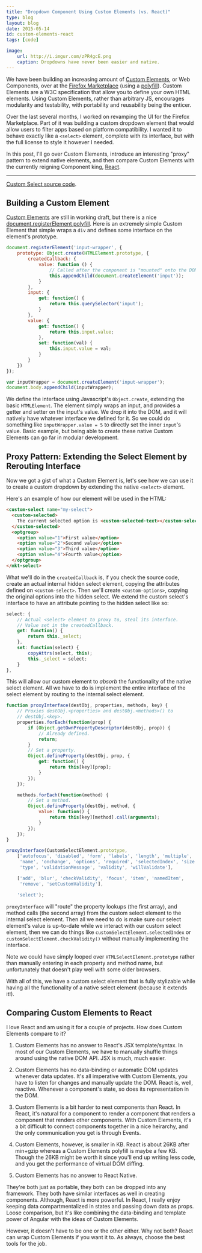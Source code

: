 ```yaml
---
title: "Dropdown Component Using Custom Elements (vs. React)"
type: blog
layout: blog
date: 2015-05-14
id: custom-elements-react
tags: [code]

image:
    url: http://i.imgur.com/zPR4gcE.png
    caption: Dropdowns have never been easier and native.
---
```


We have been building an increasing amount of [Custom
Elements](https://developer.mozilla.org/docs/Web/Web_Components/Custom_Elements),
or Web Components, over at the [Firefox
Marketplace](https://marketplace.firefox.com) (using a
[polyfill](https://github.com/WebReflection/document-register-element)). Custom
Elements are a W3C specification that allow you to define your own HTML
elements. Using Custom Elements, rather than arbitrary JS, encourages
modularity and testability, with portability and reusability being the enticer.

Over the last several months, I worked on revamping the UI for the Firefox
Marketplace. Part of it was building a custom dropdown element that would allow
users to filter apps based on platform compatibility. I wanted it to behave
exactly like a ```<select>``` element, complete with its interface, but with
the full license to style it however I needed.

In this post, I'll go over Custom Elements, introduce an interesting "proxy"
pattern to extend native elements, and then compare Custom Elements with the
currently reigning Component king, [React](http://facebook.github.io/react/).

---

[Custom Select source code](https://github.com/mozilla/fireplace/blob/36ed622f6944a375d5d34e836025895fd149e91d/src/media/js/elements/select.js).

## Building a Custom Element

[Custom
Elements](http://www.html5rocks.com/en/tutorials/webcomponents/customelements/)
are still in working draft, but there is a nice [document.registerElement
polyfill](https://github.com/WebReflection/document-register-element). Here
is an extremely simple Custom Element that simple wraps a ```div``` and
defines some interface on the element's prototype.

```js
document.registerElement('input-wrapper', {
    prototype: Object.create(HTMLElement.prototype, {
        createdCallback: {
            value: function () {
                // Called after the component is "mounted" onto the DOM.
                this.appendChild(document.createElement('input'));
            }
        },
        input: {
            get: function() {
                return this.querySelector('input');
            }
        },
        value: {
            get: function() {
                return this.input.value;
            },
            set: function(val) {
                this.input.value = val;
            }
        }
    })
});

var inputWrapper = document.createElement('input-wrapper');
document.body.appendChild(inputWrapper);
```

We define the interface using Javascript's ```Object.create```, extending the
basic ```HTMLElement```. The element simply wraps an input, and provides a
getter and setter on the input's value. We drop it into the DOM, and it will
natively have whatever interface we defined for it. So we could do something
like ```inputWrapper.value = 5``` to directly set the inner ```input```'s
value. Basic example, but being able to create these native Custom Elements can
go far in modular development.

## Proxy Pattern: Extending the Select Element by Rerouting Interface

Now we got a gist of what a Custom Element is, let's see how we can use it to
create a custom dropdown by extending the native ```<select>``` element.

Here's an example of how our element will be used in the HTML:

```html
<custom-select name="my-select">
  <custom-selected>
    The current selected option is <custom-selected-text></custom-selected-text>
  </custom-selected>
  <optgroup>
    <option value="1">First value</option>
    <option value="2">Second value</option>
    <option value="3">Third value</option>
    <option value="4">Fourth value</option>
  </optgroup>
</mkt-select>
```

What we'll do in the ```createdCallback``` is, if you check the source code,
create an actual internal hidden select element, copying the attributes
defined on ```<custom-select>```. Then we'll create ```<custom-options>```,
copying the original options into the hidden select. We extend the custom
select's interface to have an attribute pointing to the hidden select like so:

```js
select: {
    // Actual <select> element to proxy to, steal its interface.
    // Value set in the createdCallback.
    get: function() {
        return this._select;
    },
    set: function(select) {
        copyAttrs(select, this);
        this._select = select;
    }
},
```

This will allow our custom element to *absorb* the functionality of the
native select element. All we have to do is implement the entire interface of
the select element by routing to the internal select element.

```js
function proxyInterface(destObj, properties, methods, key) {
    // Proxies destObj.<properties> and destObj.<methods>() to
    // destObj.<key>.
    properties.forEach(function(prop) {
        if (Object.getOwnPropertyDescriptor(destObj, prop)) {
            // Already defined.
            return;
        }
        // Set a property.
        Object.defineProperty(destObj, prop, {
            get: function() {
                return this[key][prop];
            }
        });
    });

    methods.forEach(function(method) {
        // Set a method.
        Object.defineProperty(destObj, method, {
            value: function() {
                return this[key][method].call(arguments);
            }
        });
    });
}

proxyInterface(CustomSelectElement.prototype,
    ['autofocus', 'disabled', 'form', 'labels', 'length', 'multiple',
     'name', 'onchange', 'options', 'required', 'selectedIndex', 'size',
     'type', 'validationMessage', 'validity', 'willValidate'],

    ['add', 'blur', 'checkValidity', 'focus', 'item', 'namedItem',
     'remove', 'setCustomValidity'],

    'select');
```

```proxyInterface``` will "route" the property lookups (the first array), and
method calls (the second array) from the custom select element to the internal
select element. Then all we need to do is make sure our select element's value
is up-to-date while we interact with our custom select element, then we can do
things like ```customSelectElement.selectedIndex``` or
```customSelectElement.checkValidity()``` without manually implementing the
interface.

Note we could have simply looped over ```HTMLSelectElement.prototype``` rather
than manually entering in each property and method name, but unfortunately that
doesn't play well with some older browsers.

With all of this, we have a custom select element that is fully stylizable
while having all the functionality of a native select element (because it
extends it!).

## Comparing Custom Elements to React

I love React and am using it for a couple of projects. How does Custom Elements
compare to it?

1. Custom Elements has no answer to React's JSX template/syntax. In most of
our Custom Elements, we have to manually shuffle things around using the native
DOM API. JSX is much, much easier.

2. Custom Elements has no data-binding or automatic DOM updates whenever data
updates. It's all imperative with Custom Elements, you have to listen for changes
and manually update the DOM. React is, well, reactive. Whenever a component's
state, so does its representation in the DOM.

3. Custom Elements is a bit harder to nest components than React. In React,
it's natural for a component to render a component that renders a component
that renders other components. With Custom Elements, it's a bit difficult to
connect components together in a nice heirarchy, and the only communication
you get is through Events.

4. Custom Elements, however, is smaller in KB. React is about 26KB after
min+gzip whereas a Custom Elements polyfill is maybe a few KB. Though the 26KB
might be worth it since you'll end up writing less code, and you get the
performance of virtual DOM diffing.

5. Custom Elements has no answer to React Native.

They're both just as portable, they both can be dropped into any framework.
They both have similar interfaces as well in creating components. Although,
React is more powerful. In React, I really enjoy keeping data compartmentalized
in states and passing down data as props. Loose comparison, but it's like
combining the data-binding and template power of Angular with the ideas of
Custom Elements.

However, it doesn't have to be one or the other either. Why not both? React can
wrap Custom Elements if you want it to. As always, choose the best tools for
the job.
